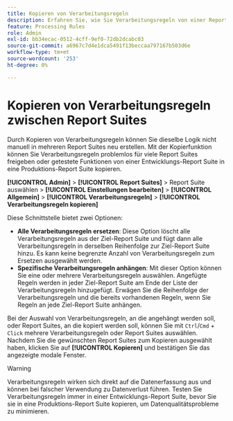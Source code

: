 ```yaml
---
title: Kopieren von Verarbeitungsregeln
description: Erfahren Sie, wie Sie Verarbeitungsregeln von einer Report Suite in eine andere kopieren.
feature: Processing Rules
role: Admin
exl-id: bb34ecac-0512-4cff-9ef0-72db2dcabc03
source-git-commit: a6967c7d4e1dca5491f13beccaa797167b503d6e
workflow-type: tm+mt
source-wordcount: '253'
ht-degree: 0%

---
```


# Kopieren von Verarbeitungsregeln zwischen Report Suites

Durch Kopieren von Verarbeitungsregeln können Sie dieselbe Logik nicht manuell in mehreren Report Suites neu erstellen. Mit der Kopierfunktion können Sie Verarbeitungsregeln problemlos für viele Report Suites freigeben oder getestete Funktionen von einer Entwicklungs-Report Suite in eine Produktions-Report Suite kopieren.

**[!UICONTROL Admin]** > **[!UICONTROL Report Suites]** > Report Suite auswählen > **[!UICONTROL Einstellungen bearbeiten]** > **[!UICONTROL Allgemein]** > **[!UICONTROL Verarbeitungsregeln]** > **[!UICONTROL Verarbeitungsregeln kopieren]**

Diese Schnittstelle bietet zwei Optionen:

* **Alle Verarbeitungsregeln ersetzen**: Diese Option löscht alle Verarbeitungsregeln aus der Ziel-Report Suite und fügt dann alle Verarbeitungsregeln in derselben Reihenfolge zur Ziel-Report Suite hinzu. Es kann keine begrenzte Anzahl von Verarbeitungsregeln zum Ersetzen ausgewählt werden.
* **Spezifische Verarbeitungsregeln anhängen**: Mit dieser Option können Sie eine oder mehrere Verarbeitungsregeln auswählen. Angefügte Regeln werden in jeder Ziel-Report Suite am Ende der Liste der Verarbeitungsregeln hinzugefügt. Erwägen Sie die Reihenfolge der Verarbeitungsregeln und die bereits vorhandenen Regeln, wenn Sie Regeln an jede Ziel-Report Suite anhängen.

Bei der Auswahl von Verarbeitungsregeln, an die angehängt werden soll, oder Report Suites, an die kopiert werden soll, können Sie mit `Ctrl`/`Cmd` + `Click` mehrere Verarbeitungsregeln oder Report Suites auswählen. Nachdem Sie die gewünschten Report Suites zum Kopieren ausgewählt haben, klicken Sie auf **[!UICONTROL Kopieren]** und bestätigen Sie das angezeigte modale Fenster.

>[!WARNING]
>
>Verarbeitungsregeln wirken sich direkt auf die Datenerfassung aus und können bei falscher Verwendung zu Datenverlust führen. Testen Sie Verarbeitungsregeln immer in einer Entwicklungs-Report Suite, bevor Sie sie in eine Produktions-Report Suite kopieren, um Datenqualitätsprobleme zu minimieren.
